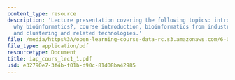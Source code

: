 ```yaml
---
content_type: resource
description: 'Lecture presentation covering the following topics: introduction, motivation:
  why bioinformatics?, course introduction, bioinformatics from industry?s perspective,
  and clustering and related technologies.'
file: /media/https%3A/open-learning-course-data-rc.s3.amazonaws.com/6-092-bioinformatics-and-proteomics-january-iap-2005/e32790e73f4bf01bd90c81d08ba42985_iap_cours_lec1_1.pdf
file_type: application/pdf
resourcetype: Document
title: iap_cours_lec1_1.pdf
uid: e32790e7-3f4b-f01b-d90c-81d08ba42985
---
```


